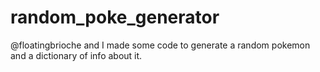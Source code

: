 # random_poke_generator
@floatingbrioche and I made some code to generate a random pokemon and a dictionary of info about it.
